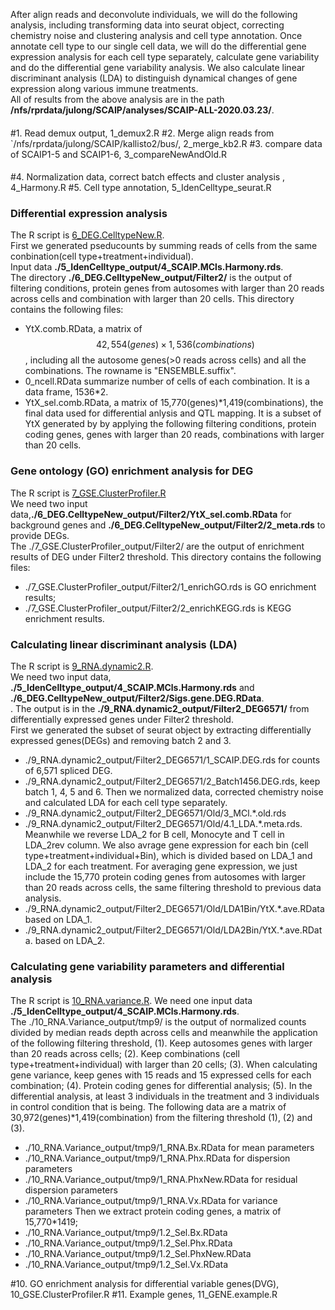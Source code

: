 After align reads and deconvolute individuals, we will do the following analysis, including transforming data into seurat object, correcting chemistry noise and clustering analysis and cell type annotation. Once annotate cell type to our single cell data, we will do the differential gene expression analysis for each cell type separately, calculate gene variability and do the differential gene variability analysis. We also calculate linear discriminant analysis (LDA) to distinguish dynamical changes of gene expression along various immune treatments. <br/>
All of results from the above analysis are in the path **/nfs/rprdata/julong/SCAIP/analyses/SCAIP-ALL-2020.03.23/**. <br/>

####   
#1. Read demux output, 1_demux2.R
#2. Merge align reads from `/nfs/rprdata/julong/SCAIP/kallisto2/bus/, 2_merge_kb2.R
#3. compare data of SCAIP1-5 and SCAIP1-6, 3_compareNewAndOld.R
####
#4. Normalization data, correct batch effects and cluster analysis , 4_Harmony.R
#5. Cell type annotation, 5_IdenCelltype_seurat.R

### Differential expression analysis
The R script is [6_DEG.CelltypeNew.R](https://github.com/piquelab/scaip/blob/master/SCAIP-ALL-2020.03.23/6_DEG.CelltypeNew.R). <br/> 
First we generated pseducounts by summing reads of cells from the same conbination(cell type+treatment+individual). <br/>
Input data **./5_IdenCelltype_output/4_SCAIP.MCls.Harmony.rds**. <br/>
The directory **./6_DEG.CelltypeNew_output/Filter2/** is the output of filtering conditions, protein genes from autosomes with larger than 20 reads across cells and combination with larger than 20 cells. This directory contains the following files:
- YtX.comb.RData, a matrix of $$42,554(genes) \times 1,536(combinations)$$, including all the autosome genes(>0 reads across cells) and all the combinations. The rowname is "ENSEMBLE.suffix".
- 0_ncell.RData summarize number of cells of each combination. It is a data frame, 1536*2.
- YtX_sel.comb.RData, a matrix of 15,770(genes)*1,419(combinations), the final data used for differential anlysis and QTL mapping. It is a subset of YtX generated by by applying the following filtering conditions, protein coding genes, genes with larger than 20 reads, combinations with larger than 20 cells.  

### Gene ontology (GO) enrichment analysis for DEG
The R script is [7_GSE.ClusterProfiler.R](https://github.com/piquelab/scaip/blob/master/SCAIP-ALL-2020.03.23/7_GSE.ClusterProfiler.R) <br/>
We need two input data,**./6_DEG.CelltypeNew_output/Filter2/YtX_sel.comb.RData** for background genes and **./6_DEG.CelltypeNew_output/Filter2/2_meta.rds** to provide DEGs.<br/>
The ./7_GSE.ClusterProfiler_output/Filter2/ are the output of enrichment results of DEG under Filter2 threshold. This directory contains the following files:
- ./7_GSE.ClusterProfiler_output/Filter2/1_enrichGO.rds is GO enrichment results;
- ./7_GSE.ClusterProfiler_output/Filter2/2_enrichKEGG.rds is KEGG enrichment results.
   
### Calculating linear discriminant analysis (LDA)
The R script is [9_RNA.dynamic2.R](https://github.com/piquelab/scaip/blob/master/SCAIP-ALL-2020.03.23/9_RNA.dynamic2.R). <br/>
We need two input data, **./5_IdenCelltype_output/4_SCAIP.MCls.Harmony.rds** and **./6_DEG.CelltypeNew_output/Filter2/Sigs.gene.DEG.RData**. <br/>.
The output is in the **./9_RNA.dynamic2_output/Filter2_DEG6571/** from differentially expressed genes under Filter2 threshold. <br/>
First we generated the subset of seurat object by extracting differentially expressed genes(DEGs) and removing batch 2 and 3. 
- ./9_RNA.dynamic2_output/Filter2_DEG6571/1_SCAIP.DEG.rds for counts of 6,571 spliced DEG.
- ./9_RNA.dynamic2_output/Filter2_DEG6571/2_Batch1456.DEG.rds, keep batch 1, 4, 5 and 6. 
Then we normalized data, corrected chemistry noise and calculated LDA for each cell type separately.  
- ./9_RNA.dynamic2_output/Filter2_DEG6571/Old/3_MCl.*.old.rds
- ./9_RNA.dynamic2_output/Filter2_DEG6571/Old/4.1_LDA.*.meta.rds. Meanwhile we reverse LDA_2 for B cell, Monocyte and T cell in LDA_2rev column. 
We also avrage gene expression for each bin (cell type+treatment+individual+Bin), which is divided based on LDA_1 and LDA_2 for each treatment. For averaging gene expression, we just include the 15,770 protein coding genes from autosomes with larger than 20 reads across cells, the same filtering threshold to previous data analysis.
- ./9_RNA.dynamic2_output/Filter2_DEG6571/Old/LDA1Bin/YtX.*.ave.RData based on LDA_1. 
- ./9_RNA.dynamic2_output/Filter2_DEG6571/Old/LDA2Bin/YtX.*.ave.RData. based on LDA_2.      

### Calculating gene variability parameters and differential analysis
The R script is [10_RNA.variance.R](https://github.com/piquelab/scaip/blob/master/SCAIP-ALL-2020.03.23/10_RNA.variance.R).
We need one input data **./5_IdenCelltype_output/4_SCAIP.MCls.Harmony.rds**. <br/>
The ./10_RNA.Variance_output/tmp9/ is the output of normalized counts divided by median reads depth across cells  and meanwhile the application of the following filtering threshold,
(1). Keep autosomes genes with larger than 20 reads across cells; 
(2). Keep combinations (cell type+treatment+individual) with larger than 20 cells; 
(3). When calculating gene variance, keep genes with 15 reads and 15 expressed cells for each combination;
(4). Protein coding genes for differential analysis;
(5). In the differential analysis, at least 3 individuals in the treatment and 3 individuals in control condition that is being. 
The following data are a matrix of 30,972(genes)*1,419(combination) from the filtering threshold (1), (2) and (3). 
- ./10_RNA.Variance_output/tmp9/1_RNA.Bx.RData for mean parameters
- ./10_RNA.Variance_output/tmp9/1_RNA.Phx.RData for dispersion parameters
- ./10_RNA.Variance_output/tmp9/1_RNA.PhxNew.RData for residual dispersion parameters
- ./10_RNA.Variance_output/tmp9/1_RNA.Vx.RData for variance parameters
Then we extract protein coding genes, a matrix of 15,770*1419;
- ./10_RNA.Variance_output/tmp9/1.2_Sel.Bx.RData
- ./10_RNA.Variance_output/tmp9/1.2_Sel.Phx.RData
- ./10_RNA.Variance_output/tmp9/1.2_Sel.PhxNew.RData
- ./10_RNA.Variance_output/tmp9/1.2_Sel.Vx.RData
  
#10. GO enrichment analysis for differential variable genes(DVG), 10_GSE.ClusterProfiler.R
#11. Example genes, 11_GENE.example.R
## 